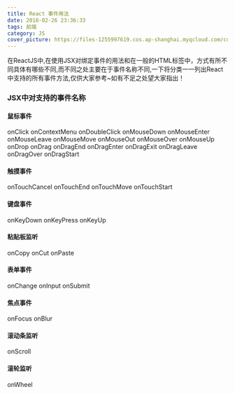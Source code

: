 ```yaml
---
title: React 事件用法
date: 2018-02-26 23:36:33
tags: 前端
category: JS
cover_picture: https://files-1255997619.cos.ap-shanghai.myqcloud.com/cover.jpg
---
```

在ReactJS中,在使用JSX对绑定事件的用法和在一般的HTML标签中，方式有所不同具体有哪些不同,而不同之处主要在于事件名称不同,一下将分类一一列出React中支持的所有事件方法,仅供大家参考~如有不足之处望大家指出！

### JSX中对支持的事件名称

#### 鼠标事件

onClick
onContextMenu
onDoubleClick
onMouseDown
onMouseEnter
onMouseLeave
onMouseMove
onMouseOut
onMouseOver
onMouseUp
onDrop
onDrag
onDragEnd
onDragEnter
onDragExit
onDragLeave
onDragOver
onDragStart

#### 触摸事件

onTouchCancel
onTouchEnd
onTouchMove
onTouchStart

#### 键盘事件

onKeyDown
onKeyPress
onKeyUp

#### 粘贴板监听

onCopy
onCut
onPaste

#### 表单事件

onChange
onInput
onSubmit

#### 焦点事件

onFocus
onBlur

#### 滚动条监听

onScroll

#### 滚轮监听

onWheel
